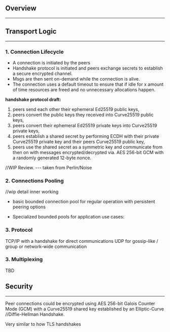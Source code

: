 ## Overview
----


## Transport Logic
----

### 1. Connection Lifecycle

* A connection is initiated by the peers
* Handshake protocol is initiated and peers exchange secrets to establish a secure encrypted channel.
* Msgs are then sent on-demand while the connection is alive.
* The connection uses a default timeout to ensure that if idle for x amount of time resources are freed and no unnecessary allocations happen.

**handshake protocol draft:**

1. peers send each other their ephemeral Ed25519 public keys,
2. peers convert the public keys they received into Curve25519 public keys,
3. peers convert their ephemeral Ed25519 private keys into Curve25519 private keys,
4. peers establish a shared secret by performing ECDH with their private Curve25519 private key and their peers Curve25519 public key,
5. peers use the shared secret as a symmetric key and communicate from then on with messages encrypted/decrypted via. AES 256-bit GCM with a randomly generated 12-byte nonce.

//WIP Review. --- taken from Perlin/Noise


### 2. Connections Pooling
//wip detail inner working

* basic bounded connection pool for regular operation with persistent peering options

* Specialized bounded pools for application use cases:


### 3. Protocol

TCP/IP with a handshake for direct communications
UDP for gossip-like / group or network-wide communication

### 3. Multiplexing
TBD

## Security
----
Peer connections could be encrypted using AES 256-bit Galois Counter Mode (GCM) with a Curve25519 shared key established by an Elliptic-Curve //Diffie-Hellman Handshake.

Very similar to how TLS handshakes